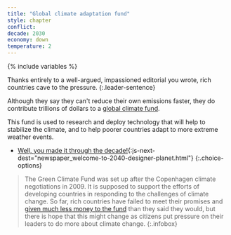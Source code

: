 ```yaml
---
title: "Global climate adaptation fund"
style: chapter
conflict: 
decade: 2030
economy: down
temperature: 2
---
```


{% include variables %}

Thanks entirely to a well-argued, impassioned editorial you wrote, rich countries cave to the pressure.
{:.leader-sentence}

Although they say they can't reduce their own emissions faster, they do contribute trillions of dollars to a [global climate fund](#infobox).

This fund is used to research and deploy technology that will help to stabilize the climate, and to help poorer countries adapt to more extreme weather events.

- [Well, you made it through the decade!](part-page_2040.html){:js-next-dest="newspaper_welcome-to-2040-designer-planet.html"}
{:.choice-options}

> The Green Climate Fund was set up after the Copenhagen climate negotiations in 2009. It is supposed to support the efforts of developing countries in responding to the challenges of climate change. So far, rich countries have failed to meet their promises and [given much less money to the fund](https://www.climatechangenews.com/2019/10/25/green-climate-fund-replenishment-fails-fill-hole-left-trumps-us/) than they said they would, but there is hope that this might change as citizens put pressure on their leaders to do more about climate change.
{:.infobox}
